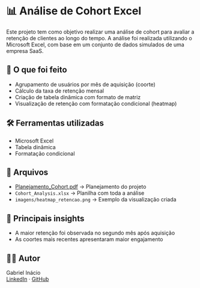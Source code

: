 
# 📊 Análise de Cohort Excel

Este projeto tem como objetivo realizar uma análise de cohort para avaliar a retenção de clientes ao longo do tempo. A análise foi realizada utilizando o Microsoft Excel, com base em um conjunto de dados simulados de uma empresa SaaS.

## 📌 O que foi feito

- Agrupamento de usuários por mês de aquisição (coorte)
- Cálculo da taxa de retenção mensal
- Criação de tabela dinâmica com formato de matriz
- Visualização de retenção com formatação condicional (heatmap)

## 🛠️ Ferramentas utilizadas

- Microsoft Excel
- Tabela dinâmica
- Formatação condicional

## 📁 Arquivos

- [Planejamento_Cohort.pdf](https://github.com/user-attachments/files/21675552/Planejamento_Cohort.pdf) → Planejamento do projeto
- `Cohort_Analysis.xlsx` → Planilha com toda a análise
- `imagens/heatmap_retencao.png` → Exemplo da visualização criada

## 🧠 Principais insights

- A maior retenção foi observada no segundo mês após aquisição
- As coortes mais recentes apresentaram maior engajamento

## 👨‍💻 Autor

Gabriel Inácio  
[LinkedIn](www.linkedin.com/in/gabriel-farias-inácio-765155267) · [GitHub](https://github.com/seu-usuario)
